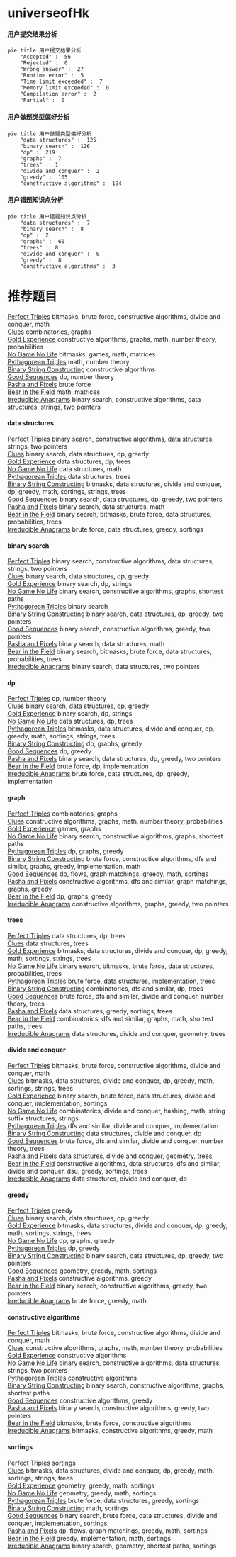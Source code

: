 # universeofHk
<!-- tabs:start -->
#### **用户提交结果分析**

```mermaid
pie title 用户提交结果分析
    "Accepted" :  56
    "Rejected" :  0
    "Wrong answer" :  27
    "Runtime error" :  5
    "Time limit exceeded" :  7
    "Memory limit exceeded" :  0
    "Compilation error" :  2
    "Partial" :  0
```
#### **用户做题类型偏好分析**

```mermaid
pie title 用户做题类型偏好分析
    "data structures" :  125
    "binary search" :  126
    "dp" :  219
    "graphs" :  7
    "trees" :  1
    "divide and conquer" :  2
    "greedy" :  105
    "constructive algorithms" :  194
```
#### **用户错题知识点分析**

```mermaid
pie title 用户错题知识点分析
    "data structures" :  7
    "binary search" :  8
    "dp" :  2
    "graphs" :  60
    "trees" :  8
    "divide and conquer" :  0
    "greedy" :  8
    "constructive algorithms" :  3
```
<!-- tabs:end -->
# 推荐题目
[Perfect Triples](http://codeforces.com/problemset/problem/1338/C)		bitmasks,
                        brute force,
                        constructive algorithms,
                        divide and conquer,
                        math		  
[Clues](http://codeforces.com/problemset/problem/156/D)		combinatorics,
                        graphs		  
[Gold Experience](http://codeforces.com/problemset/problem/1148/G)		constructive algorithms,
                        graphs,
                        math,
                        number theory,
                        probabilities		  
[No Game No Life](http://codeforces.com/problemset/problem/1411/G)		bitmasks,
                        games,
                        math,
                        matrices		  
[Pythagorean Triples](http://codeforces.com/problemset/problem/707/C)		math,
                        number theory		  
[Binary String Constructing](http://codeforces.com/problemset/problem/1003/B)		constructive algorithms		  
[Good Sequences](https://codeforces.com/contest/265/problem/D)		dp,
                        number theory		  
[Pasha and Pixels](http://codeforces.com/problemset/problem/508/A)		brute force		  
[Bear in the Field](http://codeforces.com/problemset/problem/385/E)		math,
                        matrices		  
[Irreducible Anagrams](http://codeforces.com/problemset/problem/1290/B)		binary search,
                        constructive algorithms,
                        data structures,
                        strings,
                        two pointers		  
<!-- tabs:start -->
#### **data structures**
[Perfect Triples](http://codeforces.com/problemset/problem/1290/B)		binary search,
                        constructive algorithms,
                        data structures,
                        strings,
                        two pointers		  
[Clues](http://codeforces.com/problemset/problem/1334/F)		binary search,
                        data structures,
                        dp,
                        greedy		  
[Gold Experience](http://codeforces.com/problemset/problem/1132/G)		data structures,
                        dp,
                        trees		  
[No Game No Life](http://codeforces.com/problemset/problem/266/E)		data structures,
                        math		  
[Pythagorean Triples](http://codeforces.com/problemset/problem/1344/E)		data structures,
                        trees		  
[Binary String Constructing](http://codeforces.com/problemset/problem/1416/C)		bitmasks,
                        data structures,
                        divide and conquer,
                        dp,
                        greedy,
                        math,
                        sortings,
                        strings,
                        trees		  
[Good Sequences](http://codeforces.com/problemset/problem/1492/C)		binary search,
                        data structures,
                        dp,
                        greedy,
                        two pointers		  
[Pasha and Pixels](http://codeforces.com/problemset/problem/1490/G)		binary search,
                        data structures,
                        math		  
[Bear in the Field](http://codeforces.com/problemset/problem/1479/D)		binary search,
                        bitmasks,
                        brute force,
                        data structures,
                        probabilities,
                        trees		  
[Irreducible Anagrams](http://codeforces.com/problemset/problem/1497/A)		brute force,
                        data structures,
                        greedy,
                        sortings		  
#### **binary search**
[Perfect Triples](http://codeforces.com/problemset/problem/1290/B)		binary search,
                        constructive algorithms,
                        data structures,
                        strings,
                        two pointers		  
[Clues](http://codeforces.com/problemset/problem/1334/F)		binary search,
                        data structures,
                        dp,
                        greedy		  
[Gold Experience](http://codeforces.com/problemset/problem/1310/C)		binary search,
                        dp,
                        strings		  
[No Game No Life](http://codeforces.com/problemset/problem/715/B)		binary search,
                        constructive algorithms,
                        graphs,
                        shortest paths		  
[Pythagorean Triples](http://codeforces.com/problemset/problem/975/C)		binary search		  
[Binary String Constructing](http://codeforces.com/problemset/problem/1492/C)		binary search,
                        data structures,
                        dp,
                        greedy,
                        two pointers		  
[Good Sequences](http://codeforces.com/problemset/problem/1463/D)		binary search,
                        constructive algorithms,
                        greedy,
                        two pointers		  
[Pasha and Pixels](http://codeforces.com/problemset/problem/1490/G)		binary search,
                        data structures,
                        math		  
[Bear in the Field](http://codeforces.com/problemset/problem/1479/D)		binary search,
                        bitmasks,
                        brute force,
                        data structures,
                        probabilities,
                        trees		  
[Irreducible Anagrams](http://codeforces.com/problemset/problem/1436/E)		binary search,
                        data structures,
                        two pointers		  
#### **dp**
[Perfect Triples](https://codeforces.com/contest/265/problem/D)		dp,
                        number theory		  
[Clues](http://codeforces.com/problemset/problem/1334/F)		binary search,
                        data structures,
                        dp,
                        greedy		  
[Gold Experience](http://codeforces.com/problemset/problem/1310/C)		binary search,
                        dp,
                        strings		  
[No Game No Life](http://codeforces.com/problemset/problem/1132/G)		data structures,
                        dp,
                        trees		  
[Pythagorean Triples](http://codeforces.com/problemset/problem/1416/C)		bitmasks,
                        data structures,
                        divide and conquer,
                        dp,
                        greedy,
                        math,
                        sortings,
                        strings,
                        trees		  
[Binary String Constructing](http://codeforces.com/problemset/problem/704/B)		dp,
                        graphs,
                        greedy		  
[Good Sequences](http://codeforces.com/problemset/problem/1466/B)		dp,
                        greedy		  
[Pasha and Pixels](http://codeforces.com/problemset/problem/1492/C)		binary search,
                        data structures,
                        dp,
                        greedy,
                        two pointers		  
[Bear in the Field](https://codeforces.com/contest/1457/problem/C)		brute force,
                        dp,
                        implementation		  
[Irreducible Anagrams](http://codeforces.com/problemset/problem/1491/C)		brute force,
                        data structures,
                        dp,
                        greedy,
                        implementation		  
#### **graph**
[Perfect Triples](http://codeforces.com/problemset/problem/156/D)		combinatorics,
                        graphs		  
[Clues](http://codeforces.com/problemset/problem/1148/G)		constructive algorithms,
                        graphs,
                        math,
                        number theory,
                        probabilities		  
[Gold Experience](http://codeforces.com/problemset/problem/1149/E)		games,
                        graphs		  
[No Game No Life](http://codeforces.com/problemset/problem/715/B)		binary search,
                        constructive algorithms,
                        graphs,
                        shortest paths		  
[Pythagorean Triples](http://codeforces.com/problemset/problem/704/B)		dp,
                        graphs,
                        greedy		  
[Binary String Constructing](http://codeforces.com/problemset/problem/1487/C)		brute force,
                        constructive algorithms,
                        dfs and similar,
                        graphs,
                        greedy,
                        implementation,
                        math		  
[Good Sequences](http://codeforces.com/problemset/problem/1437/C)		dp,
                        flows,
                        graph matchings,
                        greedy,
                        math,
                        sortings		  
[Pasha and Pixels](http://codeforces.com/problemset/problem/1470/D)		constructive algorithms,
                        dfs and similar,
                        graph matchings,
                        graphs,
                        greedy		  
[Bear in the Field](http://codeforces.com/problemset/problem/1476/C)		dp,
                        graphs,
                        greedy		  
[Irreducible Anagrams](http://codeforces.com/problemset/problem/1304/D)		constructive algorithms,
                        graphs,
                        greedy,
                        two pointers		  
#### **trees**
[Perfect Triples](http://codeforces.com/problemset/problem/1132/G)		data structures,
                        dp,
                        trees		  
[Clues](http://codeforces.com/problemset/problem/1344/E)		data structures,
                        trees		  
[Gold Experience](http://codeforces.com/problemset/problem/1416/C)		bitmasks,
                        data structures,
                        divide and conquer,
                        dp,
                        greedy,
                        math,
                        sortings,
                        strings,
                        trees		  
[No Game No Life](http://codeforces.com/problemset/problem/1479/D)		binary search,
                        bitmasks,
                        brute force,
                        data structures,
                        probabilities,
                        trees		  
[Pythagorean Triples](http://codeforces.com/problemset/problem/1511/C)		brute force,
                        data structures,
                        implementation,
                        trees		  
[Binary String Constructing](http://codeforces.com/problemset/problem/1499/F)		combinatorics,
                        dfs and similar,
                        dp,
                        trees		  
[Good Sequences](http://codeforces.com/problemset/problem/1491/E)		brute force,
                        dfs and similar,
                        divide and conquer,
                        number theory,
                        trees		  
[Pasha and Pixels](http://codeforces.com/problemset/problem/1466/D)		data structures,
                        greedy,
                        sortings,
                        trees		  
[Bear in the Field](http://codeforces.com/problemset/problem/1495/D)		combinatorics,
                        dfs and similar,
                        graphs,
                        math,
                        shortest paths,
                        trees		  
[Irreducible Anagrams](http://codeforces.com/problemset/problem/1303/G)		data structures,
                        divide and conquer,
                        geometry,
                        trees		  
#### **divide and conquer**
[Perfect Triples](http://codeforces.com/problemset/problem/1338/C)		bitmasks,
                        brute force,
                        constructive algorithms,
                        divide and conquer,
                        math		  
[Clues](http://codeforces.com/problemset/problem/1416/C)		bitmasks,
                        data structures,
                        divide and conquer,
                        dp,
                        greedy,
                        math,
                        sortings,
                        strings,
                        trees		  
[Gold Experience](http://codeforces.com/problemset/problem/1461/D)		binary search,
                        brute force,
                        data structures,
                        divide and conquer,
                        implementation,
                        sortings		  
[No Game No Life](http://codeforces.com/problemset/problem/1466/G)		combinatorics,
                        divide and conquer,
                        hashing,
                        math,
                        string suffix structures,
                        strings		  
[Pythagorean Triples](http://codeforces.com/problemset/problem/1490/D)		dfs and similar,
                        divide and conquer,
                        implementation		  
[Binary String Constructing](https://codeforces.com/contest/1483/problem/C)		data structures,
                        divide and conquer,
                        dp		  
[Good Sequences](http://codeforces.com/problemset/problem/1491/E)		brute force,
                        dfs and similar,
                        divide and conquer,
                        number theory,
                        trees		  
[Pasha and Pixels](http://codeforces.com/problemset/problem/1303/G)		data structures,
                        divide and conquer,
                        geometry,
                        trees		  
[Bear in the Field](http://codeforces.com/problemset/problem/1494/D)		constructive algorithms,
                        data structures,
                        dfs and similar,
                        divide and conquer,
                        dsu,
                        greedy,
                        sortings,
                        trees		  
[Irreducible Anagrams](http://codeforces.com/problemset/problem/1482/E)		data structures,
                        divide and conquer,
                        dp		  
#### **greedy**
[Perfect Triples](http://codeforces.com/problemset/problem/1046/C)		greedy		  
[Clues](http://codeforces.com/problemset/problem/1334/F)		binary search,
                        data structures,
                        dp,
                        greedy		  
[Gold Experience](http://codeforces.com/problemset/problem/1416/C)		bitmasks,
                        data structures,
                        divide and conquer,
                        dp,
                        greedy,
                        math,
                        sortings,
                        strings,
                        trees		  
[No Game No Life](http://codeforces.com/problemset/problem/704/B)		dp,
                        graphs,
                        greedy		  
[Pythagorean Triples](http://codeforces.com/problemset/problem/1466/B)		dp,
                        greedy		  
[Binary String Constructing](http://codeforces.com/problemset/problem/1492/C)		binary search,
                        data structures,
                        dp,
                        greedy,
                        two pointers		  
[Good Sequences](https://codeforces.com/contest/1496/problem/C)		geometry,
                        greedy,
                        math,
                        sortings		  
[Pasha and Pixels](http://codeforces.com/problemset/problem/1493/A)		constructive algorithms,
                        greedy		  
[Bear in the Field](http://codeforces.com/problemset/problem/1463/D)		binary search,
                        constructive algorithms,
                        greedy,
                        two pointers		  
[Irreducible Anagrams](http://codeforces.com/problemset/problem/1462/C)		brute force,
                        greedy,
                        math		  
#### **constructive algorithms**
[Perfect Triples](http://codeforces.com/problemset/problem/1338/C)		bitmasks,
                        brute force,
                        constructive algorithms,
                        divide and conquer,
                        math		  
[Clues](http://codeforces.com/problemset/problem/1148/G)		constructive algorithms,
                        graphs,
                        math,
                        number theory,
                        probabilities		  
[Gold Experience](http://codeforces.com/problemset/problem/1003/B)		constructive algorithms		  
[No Game No Life](http://codeforces.com/problemset/problem/1290/B)		binary search,
                        constructive algorithms,
                        data structures,
                        strings,
                        two pointers		  
[Pythagorean Triples](http://codeforces.com/problemset/problem/720/C)		constructive algorithms		  
[Binary String Constructing](http://codeforces.com/problemset/problem/715/B)		binary search,
                        constructive algorithms,
                        graphs,
                        shortest paths		  
[Good Sequences](http://codeforces.com/problemset/problem/1493/A)		constructive algorithms,
                        greedy		  
[Pasha and Pixels](http://codeforces.com/problemset/problem/1463/D)		binary search,
                        constructive algorithms,
                        greedy,
                        two pointers		  
[Bear in the Field](https://codeforces.com/contest/1456/problem/B)		bitmasks,
                        brute force,
                        constructive algorithms		  
[Irreducible Anagrams](http://codeforces.com/problemset/problem/1492/D)		bitmasks,
                        constructive algorithms,
                        greedy,
                        math		  
#### **sortings**
[Perfect Triples](http://codeforces.com/problemset/problem/1174/B)		sortings		  
[Clues](http://codeforces.com/problemset/problem/1416/C)		bitmasks,
                        data structures,
                        divide and conquer,
                        dp,
                        greedy,
                        math,
                        sortings,
                        strings,
                        trees		  
[Gold Experience](https://codeforces.com/contest/1496/problem/C)		geometry,
                        greedy,
                        math,
                        sortings		  
[No Game No Life](http://codeforces.com/problemset/problem/1495/A)		geometry,
                        greedy,
                        math,
                        sortings		  
[Pythagorean Triples](http://codeforces.com/problemset/problem/1497/A)		brute force,
                        data structures,
                        greedy,
                        sortings		  
[Binary String Constructing](http://codeforces.com/problemset/problem/1427/A)		math,
                        sortings		  
[Good Sequences](http://codeforces.com/problemset/problem/1461/D)		binary search,
                        brute force,
                        data structures,
                        divide and conquer,
                        implementation,
                        sortings		  
[Pasha and Pixels](http://codeforces.com/problemset/problem/1437/C)		dp,
                        flows,
                        graph matchings,
                        greedy,
                        math,
                        sortings		  
[Bear in the Field](http://codeforces.com/problemset/problem/1473/A)		greedy,
                        implementation,
                        math,
                        sortings		  
[Irreducible Anagrams](http://codeforces.com/problemset/problem/1486/B)		binary search,
                        geometry,
                        shortest paths,
                        sortings		  
<!-- tabs:end -->
